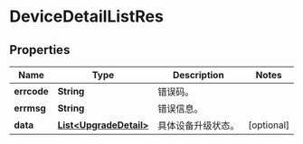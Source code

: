 
# DeviceDetailListRes

## Properties
Name | Type | Description | Notes
------------ | ------------- | ------------- | -------------
**errcode** | **String** | 错误码。 | 
**errmsg** | **String** | 错误信息。 | 
**data** | [**List&lt;UpgradeDetail&gt;**](UpgradeDetail.md) | 具体设备升级状态。 |  [optional]




